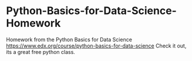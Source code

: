 # Python-Basics-for-Data-Science-Homework
Homework from the Python Basics for Data Science https://www.edx.org/course/python-basics-for-data-science
Check it out, its a great free python class.

